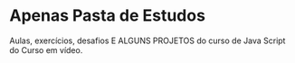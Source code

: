 # Apenas Pasta de Estudos
 Aulas, exercícios, desafios E ALGUNS PROJETOS do curso de Java Script do Curso em vídeo.
